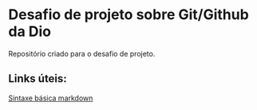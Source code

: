 # Desafio de projeto sobre Git/Github da Dio
Repositório criado para o desafio de projeto.

## Links úteis:
[Sintaxe básica markdown](https://www.markdownguide.org/basic-syntax/)
